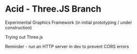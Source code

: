# Acid - Three.JS Branch

Experimental Graphics Framework (in initial prototyping / under construction)

Trying out Three.js

Reminder - run an HTTP server in dev to prevent CORS errors


